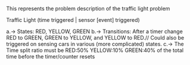 This represents the problem description of the traffic light problem 

Traffic Light (time triggered | sensor [event] triggered)

a.-> States: RED, YELLOW, GREEN 
b.-> Transitions: After a timer change RED to GREEN, GREEN to YELLOW, and YELLOW to RED.// Could also be triggered on sensing cars in various (more complicated) states.
c.-> The Time split ratio must be    RED:50%    YELLOW:10%  GREEN:40%  of the total time before the timer/counter resets
